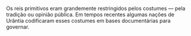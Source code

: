 ﻿Os reis primitivos eram grandemente restringidos pelos costumes — pela tradição ou opinião pública. Em tempos recentes algumas nações de Urântia codificaram esses costumes em bases documentárias para governar.